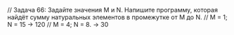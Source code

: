 // Задача 66: Задайте значения M и N. Напишите программу, которая найдёт сумму натуральных элементов в промежутке от M до N.
// M = 1; N = 15 -> 120
// M = 4; N = 8. -> 30